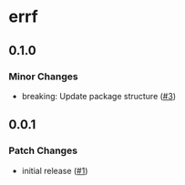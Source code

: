 # errf

## 0.1.0
### Minor Changes


- breaking: Update package structure ([#3](https://github.com/ieedan/errf/pull/3))

## 0.0.1
### Patch Changes


- initial release ([#1](https://github.com/ieedan/errf/pull/1))
